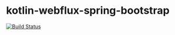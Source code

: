 # kotlin-webflux-spring-bootstrap
[![Build Status](https://travis-ci.org/amithnair91/kotlin-webflux-spring-bootstrap.svg?branch=master)](https://travis-ci.org/amithnair91/kotlin-webflux-spring-bootstrap)
